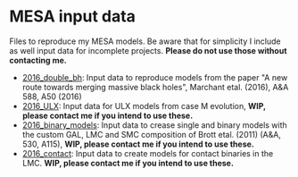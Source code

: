 # MESA input data
Files to reproduce my MESA models. Be aware that for simplicity I include as well input data for 
incomplete projects. **Please do not use those without contacting me.**
- [2016_double_bh](2016_double_bh): Input data to reproduce models from the paper "A new route 
towards merging massive black holes", Marchant etal. (2016), A&A 588, A50 (2016)
- [2016_ULX](2016_ULX): Input data for ULX models from case M evolution, **WIP, please contact 
me if you intend to use these.**
- [2016_binary_models](2016_binary_models): Input data to crease single and binary models with the 
custom GAL, LMC and SMC composition of Brott etal. (2011) (A&A, 530, A115), **WIP, please contact 
me if you intend to use these.**
- [2016_contact](2016_contact): Input data to create models for contact binaries in the LMC. **WIP, please
contact me if you intend to use these.**
